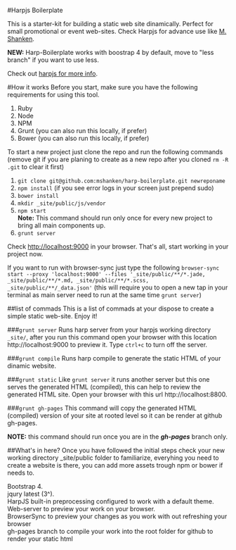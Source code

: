 #Harpjs Boilerplate

This is a starter-kit for building a static web site dinamically. Perfect for small promotional or event web-sites.
Check Harpjs for advance use like [M. Shanken](http://www.mshanken.com/).

<strong>NEW:</strong> Harp-Boilerplate works with boostrap 4 by default, move to "less branch" if you want to use less.

Check out [harpjs for more info](http://harpjs.com/docs/).

#How it works
Before you start, make sure you have the following requirements for using this tool.

1. Ruby
2. Node
3. NPM
4. Grunt (you can also run this locally, if prefer)
5. Bower  (you can also run this locally, if prefer)

To start a new project just clone the repo and run the following commands (remove git if you are planing to create as a new repo after you cloned ```rm -R .git``` to clear it first)

1. ```git clone git@github.com:mshanken/harp-boilerplate.git newreponame```
2. ```npm install``` (if you see error logs in your screen just prepend sudo)
3. ```bower install```
4. ```mkdir _site/public/js/vendor```
5. ```npm start```<br>
**Note:** This command should run only once for every new project to bring all main components up.
6. ```grunt server```

Check [http://localhost:9000](http://localhost:9000) in your browser. That's all, start working in your project now.

If you want to run with browser-sync just type the following ```browser-sync start --proxy 'localhost:9000' --files '_site/public/**/*.jade, _site/public/**/*.md, _site/public/**/*.scss, _site/public/**/_data.json'``` (this will require you to open a new tap in your terminal as main server need to run at the same time ```grunt server```)

##list of commads
This is a list of commads at your dispose to create a simple static web-site. Enjoy it!

###```grunt server```
Runs harp server from your harpjs working directory ```_site/```, after you run this command open your browser with this location http://localhost:9000 to preview it. Type ```ctrl+c``` to turn off the server.

###```grunt compile```
Runs harp compile to generate the static HTML of your dinamic website.

###```grunt static```
Like ```grunt server``` it runs another server but this one serves the generated HTML (compiled), this can help to review the generated HTML site. Open your browser with this url http://localhost:8800.

###```grunt gh-pages```
This command will copy the generated HTML (compiled) version of your site at rooted level so it can be render at github gh-pages.

**NOTE:** this command should run once you are in the **_gh-pages_** branch only.

##What's in here?
Once you have followed the initial steps check your new working directory _site/public folder to familiarize, everyhing you need to create a website is there, you can add more assets trough npm or bower if needs to.

Bootstrap 4.<br>
jqury latest (3^).<br>
HarpJS built-in preprocessing configured to work with a default theme.<br>
Web-server to preview your work on your browser.<br>
BrowserSync to preview your changes as you work with out refreshing your browser<br>
gh-pages branch to compile your work into the root folder for github to render your static html
